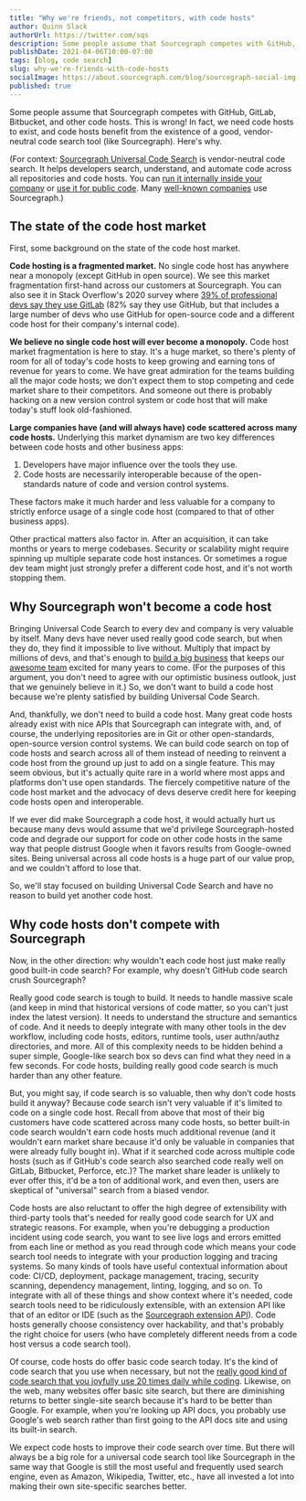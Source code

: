```yaml
---
title: "Why we're friends, not competitors, with code hosts"
author: Quinn Slack
authorUrl: https://twitter.com/sqs
description: Some people assume that Sourcegraph competes with GitHub, GitLab, Bitbucket, and other code hosts. This is wrong! In fact, we need code hosts to exist, and code hosts benefit from the existence of a good, vendor-neutral code search tool. Here's why.
publishDate: 2021-04-06T10:00-07:00
tags: [blog, code search]
slug: why-we're-friends-with-code-hosts
socialImage: https://about.sourcegraph.com/blog/sourcegraph-social-img.png
published: true
---
```


Some people assume that Sourcegraph competes with GitHub, GitLab, Bitbucket, and other code hosts. This is wrong! In fact, we need code hosts to exist, and code hosts benefit from the existence of a good, vendor-neutral code search tool (like Sourcegraph). Here's why.

(For context: [Sourcegraph Universal Code Search](https://about.sourcegraph.com) is vendor-neutral code search. It helps developers search, understand, and automate code across all repositories and code hosts. You can [run it internally inside your company](https://docs.sourcegraph.com) or [use it for public code](https://sourcegraph.com/search). Many [well-known companies](https://about.sourcegraph.com/customers/) use Sourcegraph.)

## The state of the code host market
First, some background on the state of the code host market.

**Code hosting is a fragmented market.** No single code host has anywhere near a monopoly (except GitHub in open source). We see this market fragmentation first-hand across our customers at Sourcegraph. You can also see it in Stack Overflow's 2020 survey where [39% of professional devs say they use GitLab](https://insights.stackoverflow.com/survey/2020#technology-collaboration-tools-professional-developers2) (82% say they use GitHub, but that includes a large number of devs who use GitHub for open-source code and a different code host for their company's internal code).

**We believe no single code host will ever become a monopoly.** Code host market fragmentation is here to stay. It's a huge market, so there's plenty of room for all of today's code hosts to keep growing and earning tons of revenue for years to come. We have great admiration for the teams building all the major code hosts; we don't expect them to stop competing and cede market share to their competitors. And someone out there is probably hacking on a new version control system or code host that will make today's stuff look old-fashioned.

**Large companies have (and will always have) code scattered across many code hosts.** Underlying this market dynamism are two key differences between code hosts and other business apps:

1. Developers have major influence over the tools they use.
2. Code hosts are necessarily interoperable because of the open-standards nature of code and version control systems.

These factors make it much harder and less valuable for a company to strictly enforce usage of a single code host (compared to that of other business apps).

Other practical matters also factor in. After an acquisition, it can take months or years to merge codebases. Security or scalability might require spinning up multiple separate code host instances. Or sometimes a rogue dev team might just strongly prefer a different code host, and it's not worth stopping them.

## Why Sourcegraph won't become a code host
Bringing Universal Code Search to every dev and company is very valuable by itself. Many devs have never used really good code search, but when they do, they find it impossible to live without. Multiply that impact by millions of devs, and that's enough to [build a big business](https://about.sourcegraph.com/blog/series-c-with-sequoia/) that keeps our [awesome team](https://about.sourcegraph.com/handbook/company/team) excited for many years to come. (For the purposes of this argument, you don't need to agree with our optimistic business outlook, just that we genuinely believe in it.) So, we don't want to build a code host because we're plenty satisfied by building Universal Code Search.

And, thankfully, we don't need to build a code host. Many great code hosts already exist with nice APIs that Sourcegraph can integrate with, and, of course, the underlying repositories are in Git or other open-standards, open-source version control systems. We can build code search on top of code hosts and search across all of them instead of needing to reinvent a code host from the ground up just to add on a single feature. This may seem obvious, but it's actually quite rare in a world where most apps and platforms don't use open standards. The fiercely competitive nature of the code host market and the advocacy of devs deserve credit here for keeping code hosts open and interoperable.

If we ever did make Sourcegraph a code host, it would actually hurt us because many devs would assume that we'd privilege Sourcegraph-hosted code and degrade our support for code on other code hosts in the same way that people distrust Google when it favors results from Google-owned sites. Being universal across all code hosts is a huge part of our value prop, and we couldn't afford to lose that.

So, we'll stay focused on building Universal Code Search and have no reason to build yet another code host.

## Why code hosts don't compete with Sourcegraph
Now, in the other direction: why wouldn't each code host just make really good built-in code search? For example, why doesn't GitHub code search crush Sourcegraph?

Really good code search is tough to build. It needs to handle massive scale (and keep in mind that historical versions of code matter, so you can't just index the latest version). It needs to understand the structure and semantics of code. And it needs to deeply integrate with many other tools in the dev workflow, including code hosts, editors, runtime tools, user authn/authz directories, and more. All of this complexity needs to be hidden behind a super simple, Google-like search box so devs can find what they need in a few seconds. For code hosts, building really good code search is much harder than any other feature.

But, you might say, if code search is so valuable, then why don't code hosts build it anyway? Because code search isn't very valuable if it's limited to code on a single code host. Recall from above that most of their big customers have code scattered across many code hosts, so better built-in code search wouldn't earn code hosts much additional revenue (and it wouldn't earn market share because it'd only be valuable in companies that were already fully bought in). What if it searched code across multiple code hosts (such as if GitHub's code search also searched code really well on GitLab, Bitbucket, Perforce, etc.)? The market share leader is unlikely to ever offer this, it'd be a ton of additional work, and even then, users are skeptical of "universal" search from a biased vendor.

Code hosts are also reluctant to offer the high degree of extensibility with third-party tools that's needed for really good code search for UX and strategic reasons. For example, when you're debugging a production incident using code search, you want to see live logs and errors emitted from each line or method as you read through code which means your code search tool needs to integrate with your production logging and tracing systems. So many kinds of tools have useful contextual information about code: CI/CD, deployment, package management, tracing, security scanning, dependency management, linting, logging, and so on. To integrate with all of these things and show context where it's needed, code search tools need to be ridiculously extensible, with an extension API like that of an editor or IDE (such as the [Sourcegraph extension API](https://docs.sourcegraph.com/extensions)). Code hosts generally choose consistency over hackability, and that's probably the right choice for users (who have completely different needs from a code host versus a code search tool).

Of course, code hosts do offer basic code search today. It's the kind of code search that you use when necessary, but not the [really good kind of code search that you joyfully use 20 times daily while coding](https://engineeringblog.yelp.com/2019/11/winning-the-hackathon-with-sourcegraph.html#shipping-code-faster-with-sourcegraph). Likewise, on the web, many websites offer basic site search, but there are diminishing returns to better single-site search because it's hard to be better than Google. For example, when you're looking up API docs, you probably use Google's web search rather than first going to the API docs site and using its built-in search.

We expect code hosts to improve their code search over time. But there will always be a big role for a universal code search tool like Sourcegraph in the same way that Google is still the most useful and frequently used search engine, even as Amazon, Wikipedia, Twitter, etc., have all invested a lot into making their own site-specific searches better.
